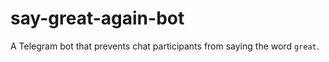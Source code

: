 # say-great-again-bot

A Telegram bot that prevents chat participants from saying the word `great`.
